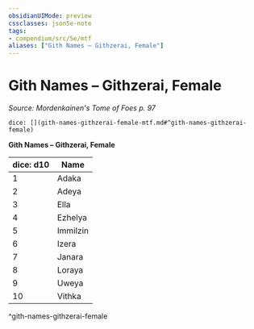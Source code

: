 ```yaml
---
obsidianUIMode: preview
cssclasses: json5e-note
tags:
- compendium/src/5e/mtf
aliases: ["Gith Names – Githzerai, Female"]
---
```

# Gith Names – Githzerai, Female
*Source: Mordenkainen's Tome of Foes p. 97* 

`dice: [](gith-names-githzerai-female-mtf.md#^gith-names-githzerai-female)`

**Gith Names – Githzerai, Female**

| dice: d10 | Name |
|-----------|------|
| 1 | Adaka |
| 2 | Adeya |
| 3 | Ella |
| 4 | Ezhelya |
| 5 | Immilzin |
| 6 | Izera |
| 7 | Janara |
| 8 | Loraya |
| 9 | Uweya |
| 10 | Vithka |
^gith-names-githzerai-female